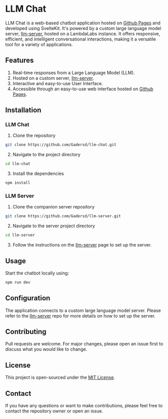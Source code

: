 # LLM Chat

LLM Chat is a web-based chatbot application hosted on [Github Pages](https://gadersd.github.io/llm-chat/) and developed using SvelteKit. It's powered by a custom large language model server, [llm-server](https://github.com/Gadersd/llm-server), hosted on a LambdaLabs instance. It offers responsive, efficient, and intelligent conversational interactions, making it a versatile tool for a variety of applications.

## Features
1. Real-time responses from a Large Language Model (LLM).
2. Hosted on a custom server, [llm-server](https://github.com/Gadersd/llm-server).
3. Interactive and easy-to-use User Interface.
4. Accessible through an easy-to-use web interface hosted on [Github Pages](https://gadersd.github.io/llm-chat/).

## Installation

### LLM Chat
1. Clone the repository
```bash
git clone https://github.com/Gadersd/llm-chat.git
```

2. Navigate to the project directory
```bash
cd llm-chat
```

3. Install the dependencies
```bash
npm install
```

### LLM Server
1. Clone the companion server repository
```bash
git clone https://github.com/Gadersd/llm-server.git
```
      
2. Navigate to the server project directory
```bash
cd llm-server
```
      
3. Follow the instructions on the [llm-server](https://github.com/Gadersd/llm-server) page to set up the server. 

## Usage
Start the chatbot locally using:
```bash
npm run dev
```

## Configuration
The application connects to a custom large language model server. Please refer to the [llm-server](https://github.com/Gadersd/llm-server) repo for more details on how to set up the server.

## Contributing
Pull requests are welcome. For major changes, please open an issue first to discuss what you would like to change.

## License
This project is open-sourced under the [MIT License](https://choosealicense.com/licenses/mit/).

## Contact 
If you have any questions or want to make contributions, please feel free to contact the repository owner or open an issue.